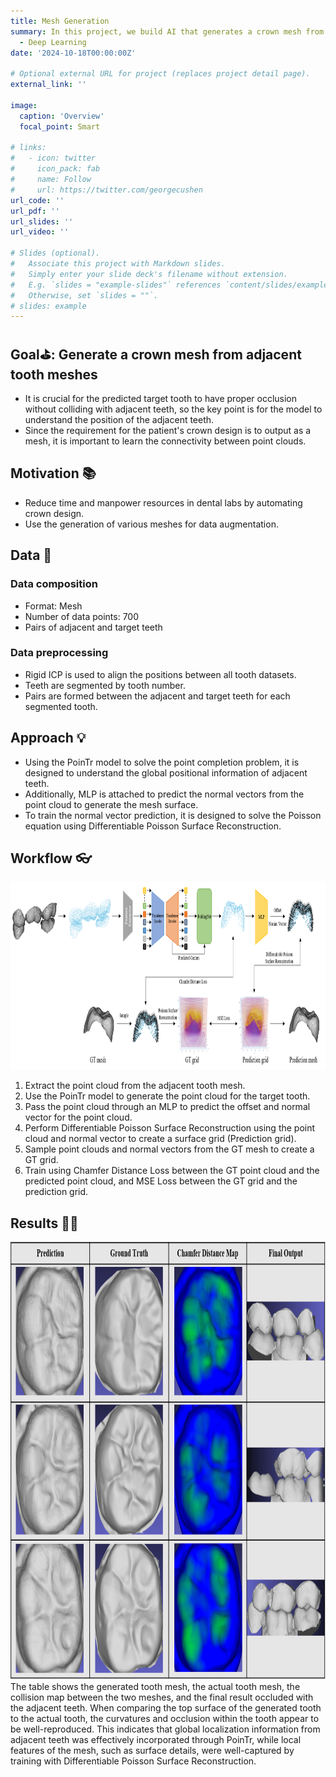 ```yaml
---
title: Mesh Generation
summary: In this project, we build AI that generates a crown mesh from neighborhood tooth mesh.
  - Deep Learning
date: '2024-10-18T00:00:00Z'

# Optional external URL for project (replaces project detail page).
external_link: ''

image:
  caption: 'Overview'
  focal_point: Smart

# links:
#   - icon: twitter
#     icon_pack: fab
#     name: Follow
#     url: https://twitter.com/georgecushen
url_code: ''
url_pdf: ''
url_slides: ''
url_video: ''

# Slides (optional).
#   Associate this project with Markdown slides.
#   Simply enter your slide deck's filename without extension.
#   E.g. `slides = "example-slides"` references `content/slides/example-slides.md`.
#   Otherwise, set `slides = ""`.
# slides: example
---
```



## Goal⛳️: Generate a crown mesh from adjacent tooth meshes
* It is crucial for the predicted target tooth to have proper occlusion without colliding with adjacent teeth, so the key point is for the model to understand the position of the adjacent teeth.
* Since the requirement for the patient's crown design is to output as a mesh, it is important to learn the connectivity between point clouds.



## Motivation 📚
 * Reduce time and manpower resources in dental labs by automating crown design.
 * Use the generation of various meshes for data augmentation.


## Data 🏦

### Data composition
* Format: Mesh
* Number of data points: 700
* Pairs of adjacent and target teeth


### Data preprocessing
* Rigid ICP is used to align the positions between all tooth datasets.
* Teeth are segmented by tooth number.
* Pairs are formed between the adjacent and target teeth for each segmented tooth.

## Approach 💡
* Using the PoinTr model to solve the point completion problem, it is designed to understand the global positional information of adjacent teeth.
* Additionally, MLP is attached to predict the normal vectors from the point cloud to generate the mesh surface.
* To train the normal vector prediction, it is designed to solve the Poisson equation using Differentiable Poisson Surface Reconstruction.


## Workflow 👓
<img src="workflow.png" width="900px" height="300px" title="workflow" alt="workflow"></img><br/>
1. Extract the point cloud from the adjacent tooth mesh.
2. Use the PoinTr model to generate the point cloud for the target tooth.
3. Pass the point cloud through an MLP to predict the offset and normal vector for the point cloud.
4. Perform Differentiable Poisson Surface Reconstruction using the point cloud and normal vector to create a surface grid (Prediction grid).
5. Sample point clouds and normal vectors from the GT mesh to create a GT grid.
6. Train using Chamfer Distance Loss between the GT point cloud and the predicted point cloud, and MSE Loss between the GT grid and the prediction grid.

## Results 👨‍🔬
<img src="result.png" width="900px" height="700px" title="result" alt="result"></img><br/>
The table shows the generated tooth mesh, the actual tooth mesh, the collision map between the two meshes, and the final result occluded with the adjacent teeth. When comparing the top surface of the generated tooth to the actual tooth, the curvatures and occlusion within the tooth appear to be well-reproduced. This indicates that global localization information from adjacent teeth was effectively incorporated through PoinTr, while local features of the mesh, such as surface details, were well-captured by training with Differentiable Poisson Surface Reconstruction.